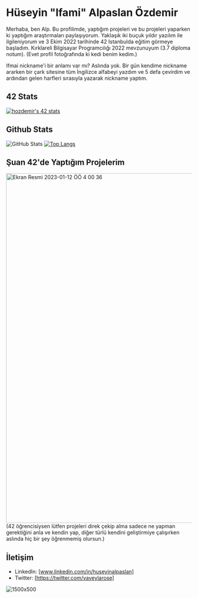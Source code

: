# Hüseyin "Ifami" Alpaslan Özdemir

Merhaba, ben Alp. Bu profilimde, yaptığım projeleri ve bu projeleri yaparken ki yaptığım araştırmaları paylaşıyorum. Yaklaşık iki buçuk yıldır yazılım ile ilgileniyorum ve 3 Ekim 2022 tarihinde 42 Istanbulda eğitim görmeye başladım. Kırklareli Bilgisayar Programcılığı 2022 mevzunuyum (3.7 diploma notum). (Evet profil fotoğrafında ki kedi benim kedim.)

Ifmai nickname'i bir anlamı var mı? Aslında yok. Bir gün kendime nickname ararken bir çark sitesine tüm İngilizce alfabeyi yazdım ve 5 defa çevirdim ve ardından gelen harfleri sırasıyla yazarak nickname yaptım.

## 42 Stats
[![hozdemir's 42 stats](https://badge42.vercel.app/api/v2/cl96wo4gz00360gla3dv8dxpx/stats?cursusId=21&coalitionId=228)](https://github.com/JaeSeoKim/badge42)

## Github Stats
![GitHub Stats](https://github-readme-stats.vercel.app/api?username=ifmai&theme=tokyonight) [![Top Langs](https://github-readme-stats.vercel.app/api/top-langs/?username=ifmai&layout=compact&theme=tokyonight)](https://github.com/ifmai)

## Şuan 42'de Yaptığım Projelerim

<img width="947" alt="Ekran Resmi 2023-01-12 ÖÖ 4 00 36" src="https://user-images.githubusercontent.com/94466351/211950869-52321932-8e57-40f7-affb-a3b7dfa8d7ee.png">
(42 öğrencisiysen lütfen projeleri direk çekip alma sadece ne yapman gerektiğini anla ve kendin yap, diğer türlü kendini geliştirmiye çalışırken aslında hiç bir şey öğrenmemiş olursun.)

## İletişim

- LinkedIn: [www.linkedin.com/in/huseyinalpaslan]
- Twitter: [https://twitter.com/vaveylarose]

![1500x500](https://user-images.githubusercontent.com/94466351/213903428-471259fd-81a1-4127-9e3d-64649f665558.png)
